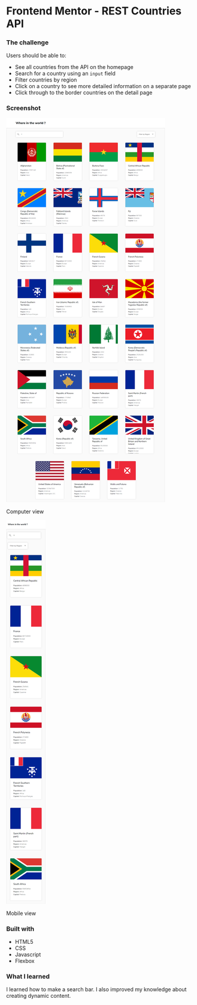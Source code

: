 # Frontend Mentor - REST Countries API
  

### The challenge

Users should be able to:

- See all countries from the API on the homepage
- Search for a country using an `input` field
- Filter countries by region
- Click on a country to see more detailed information on a separate page
- Click through to the border countries on the detail page


### Screenshot

![Screenshot 1](./cap1.png)

Computer view

![Screenshot 2](./cap2.png)

Mobile view


### Built with

- HTML5
- CSS
- Javascript
- Flexbox


### What I learned

I learned how to make a search bar. I also improved my knowledge about creating dynamic content.